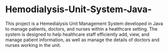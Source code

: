 # Hemodialysis-Unit-System-Java-
This project is a Hemedialysis Unit Management System developed in Java to manage patients, doctors, and nurses within a healthcare setting. The system is designed to help healthcare staff efficiently add, view, and manage patient information, as well as manage the details of doctors and nurses working in the unit.
